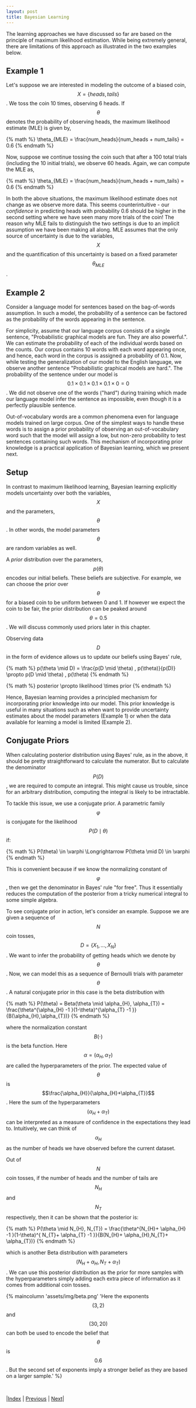 ```yaml
---
layout: post
title: Bayesian Learning
---
```


The learning approaches we have discussed so far are based on the principle of maximum likelihood estimation. While being extremely general, there are limitations of this approach as illustrated in the two examples below.

## Example 1

Let's suppose we are interested in modeling the outcome of a biased coin, $$X = \{heads, tails\}$$. We toss the coin 10 times, observing 6 heads. If $$\theta$$ denotes the probability of observing heads, the maximum likelihood estimate (MLE) is given by,

{% math %}
\theta_{MLE} = \frac{num\_heads}{num\_heads + num\_tails} = 0.6
{% endmath %}

Now, suppose we continue tossing the coin such that after a 100 total trials (including the 10 initial trials), we observe 60 heads. Again, we can compute the MLE as,

{% math %}
\theta_{MLE} = \frac{num\_heads}{num\_heads + num\_tails} = 0.6
{% endmath %}

In both the above situations, the maximum likelihood estimate does not change as we observe more data. This seems counterintuitive - our _confidence_ in predicting heads with probability 0.6 should be higher in the second setting where we have seen many more trials of the coin! The reason why MLE fails to distinguish the two settings is due to an implicit assumption we have been making all along. MLE assumes that the only source of uncertainty is due to the variables, $$X$$ and the quantification of this uncertainty is based on a fixed parameter $$\theta_{MLE}$$. 

## Example 2

Consider a language model for sentences based on the bag-of-words assumption. In such a model, the probability of a sentence can be factored as the probability of the words appearing in the sentence. 

For simplicity, assume that our language corpus consists of a single sentence, "Probabilistic graphical models are fun. They are also powerful.". We can estimate the probability of each of the individual words based on the counts. Our corpus contains 10 words with each word appearing once, and hence, each word in the corpus is assigned a probability of 0.1. Now, while testing the generalization of our model to the English language, we observe another sentence "Probabilistic graphical models are hard.". The probability of the sentence under our model is 
$$0.1 \times 0.1 \times 0.1 \times 0.1 \times 0 = 0$$. We did not observe one of the words ("hard") during training which made our language model infer the sentence as impossible, even though it is a perfectly plausible sentence.

Out-of-vocabulary words are a common phenomena even for language models trained on large corpus. One of the simplest ways to handle these words is to assign a prior probability of observing an out-of-vocabulary word such that the model will assign a low, but non-zero probability to test sentences containing such words. This mechanism of incorporating prior knowledge is a practical application of Bayesian learning, which we present next.

## Setup

In contrast to maximum likelihood learning, Bayesian learning explicitly models uncertainty over both the variables, $$X$$ and the parameters, $$\theta$$.  In other words, the model parameters $$\theta$$ are random variables as well. 

A _prior_ distribution over the parameters, $$p(\theta)$$ encodes our initial beliefs. These beliefs are subjective. For example, we can choose the prior over $$\theta$$ for a biased coin to be uniform between 0 and 1. If however we expect the coin to be fair, the prior distribution can be peaked around $$\theta = 0.5$$. We will discuss commonly used priors later in this chapter.

Observing data $$D$$ in the form of evidence allows us to update our beliefs using Bayes' rule,

{% math %}
p(\theta \mid D) = \frac{p(D \mid \theta) \, p(\theta)}{p(D)} \propto p(D \mid \theta) \, p(\theta)
{% endmath %}

{% math %}
posterior \propto likelihood \times prior
{% endmath %}

Hence, Bayesian learning provides a principled mechanism for incorporating prior knowledge into our model. This prior knowledge is useful in many situations such as when want to provide uncertainty estimates about the model parameters (Example 1) or when the data available for learning a model is limited (Example 2).



## Conjugate Priors
When calculating posterior distribution using Bayes' rule, as in the above, it should be pretty straightforward to calculate the numerator. But to calculate the denominator $$P(D)$$, we are required to compute an integral. This might cause us trouble, since for an arbitrary distribution, computing the integral is likely to be intractable.

To tackle this issue, we use a conjugate prior. A parametric family $$\varphi$$ is conjugate for the likelihood $$P(D \mid \theta)$$ if:

{% math %}
P(\theta) \in \varphi \Longrightarrow P(\theta \mid D) \in \varphi
{% endmath %}

This is convenient because if we know the normalizing constant of $$\varphi$$, then we get the denominator in Bayes' rule "for free". Thus it essentially reduces the computation of the posterior from a tricky numerical integral to some simple algebra. 

To see conjugate prior in action, let's consider an example. Suppose we are given a sequence of $$N$$ coin tosses, $$D = \{X_{1},...,X_{N}\}$$. We want to infer the probability of getting heads which we denote by $$\theta$$.  Now, we can model this as a sequence of Bernoulli trials with parameter $$\theta$$. A natural conjugate prior in this case is the beta distribution with

{% math %}
P(\theta) = Beta(\theta \mid \alpha_{H}, \alpha_{T}) = \frac{\theta^{\alpha_{H} -1 }(1-\theta)^{\alpha_{T} -1 }}{B(\alpha_{H},\alpha_{T})}
{% endmath %}

where the normalization constant $$B(\cdot)$$ is the beta function. Here $$\alpha = (\alpha_{H},\alpha_{T})$$ are called the hyperparameters of the prior. The expected value of $$\theta$$ is $$\frac{\alpha_{H}}{\alpha_{H}+\alpha_{T}}$$. Here the sum of the hyperparameters $$(\alpha_{H}+\alpha_{T})$$ can be interpreted as a measure of confidence in the expectations they lead to. Intuitively, we can think of $$\alpha_{H}$$ as the number of heads we have observed before the current dataset. 

Out of $$N$$ coin tosses, if the number of heads and the number of tails are $$N_{H}$$
and $$N_{T}$$ respectively, then it can be shown that the posterior is:

{% math %}
P(\theta \mid N_{H}, N_{T}) = \frac{\theta^{N_{H}+ \alpha_{H} -1 }(1-\theta)^{ N_{T}+ \alpha_{T} -1 }}{B(N_{H}+ \alpha_{H},N_{T}+ \alpha_{T})}
{% endmath %}

which is another Beta distribution with parameters $$(N_{H}+ \alpha_{H},N_{T}+ \alpha_{T})$$. We can use this posterior distribution as the prior for more samples with the hyperparameters simply adding each extra piece of information as it comes from additional coin tosses. 


{% maincolumn 'assets/img/beta.png' 'Here the exponents $$(3,2)$$ and $$(30,20)$$ can both be used to encode the belief that $$\theta$$ is $$0.6$$. But the second set of exponents imply a stronger belief as they are based on a larger sample.' %}


<br/>

|[Index](../../) | [Previous](../latent) |  [Next](../structLearn)|